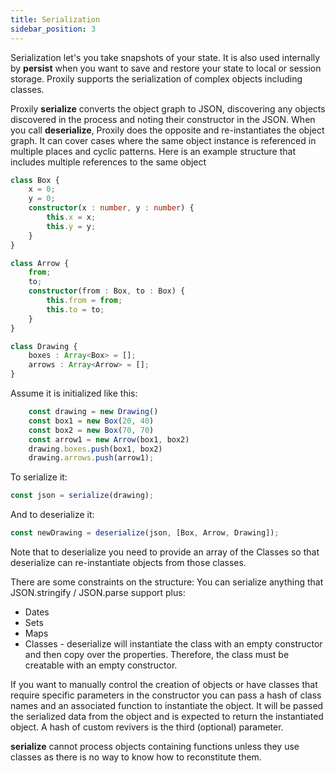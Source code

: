 ```yaml
---
title: Serialization
sidebar_position: 3
---
```

Serialization let's you take snapshots of your state.  It is also used internally by **persist** when you want to save and restore your state to local or session storage.  Proxily supports the serialization of complex objects including classes.

Proxily **serialize** converts the object graph to JSON, discovering any objects discovered in the process and noting their constructor in the JSON.  When you call **deserialize**, Proxily does the opposite and re-instantiates the object graph.  It can cover cases where the same object instance is referenced in multiple places and cyclic patterns. Here is an example structure that includes multiple references to the same object
```typescript
class Box {
    x = 0;
    y = 0;
    constructor(x : number, y : number) {
        this.x = x;
        this.y = y;
    }
}

class Arrow {
    from;
    to;
    constructor(from : Box, to : Box) {
        this.from = from;
        this.to = to;
    }
}

class Drawing {
    boxes : Array<Box> = [];
    arrows : Array<Arrow> = [];
}
```
Assume it is initialized like this:
```typescript
    const drawing = new Drawing()
    const box1 = new Box(20, 40)
    const box2 = new Box(70, 70)
    const arrow1 = new Arrow(box1, box2)
    drawing.boxes.push(box1, box2)
    drawing.arrows.push(arrow1);
```
To serialize it:
```typescript
const json = serialize(drawing);
```
And to deserialize it:
```typescript
const newDrawing = deserialize(json, [Box, Arrow, Drawing]);
```
Note that to deserialize you need to provide an array of the Classes so that deserialize can re-instantiate objects from those classes.

There are some constraints on the structure:
You can serialize anything that JSON.stringify / JSON.parse support plus:
* Dates
* Sets
* Maps
* Classes - deserialize will instantiate the class with an empty constructor and then copy over the properties.  Therefore, the class must be creatable with an empty constructor.

If you want to manually control the creation of objects or have classes that require specific parameters in the constructor you can pass a hash of class names and an associated function to instantiate the object.  It  will be passed the serialized data from the object and is expected to return the instantiated object.  A hash of custom revivers is the third (optional) parameter.

**serialize** cannot process objects containing functions unless they use classes as there is no way to know how to reconstitute them.
